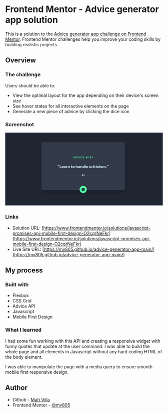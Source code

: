 # Frontend Mentor - Advice generator app solution

This is a solution to the [Advice generator app challenge on Frontend Mentor](https://www.frontendmentor.io/challenges/advice-generator-app-QdUG-13db). Frontend Mentor challenges help you improve your coding skills by building realistic projects.

## Overview

### The challenge

Users should be able to:

- View the optimal layout for the app depending on their device's screen size
- See hover states for all interactive elements on the page
- Generate a new piece of advice by clicking the dice icon

### Screenshot

![](./screenshot.PNG)

### Links

- Solution URL: [https://www.frontendmentor.io/solutions/javascript-promises-api-mobile-first-design-O2cqrNeFkr](https://www.frontendmentor.io/solutions/javascript-promises-api-mobile-first-design-O2cqrNeFkr)
- Live Site URL: [https://mv805.github.io/advice-generator-app-main/](https://mv805.github.io/advice-generator-app-main/)

## My process

### Built with

- Flexbox
- CSS Grid
- Advice API
- Javascript
- Mobile First Design

### What I learned

I had some fun working with this API and creating a responsive widget with funny quotes that update at the user command. I was able to build the whole page and all elements in Javascript without any hard coding HTML of the body element. 

I was able to manipulate the page with a media query to ensure smooth mobile first responsive design.

## Author

- Github - [Matt Villa](https://github.com/mv805)
- Frontend Mentor - [@mv805](https://www.frontendmentor.io/profile/mv805)
